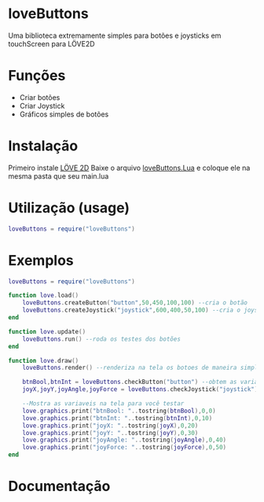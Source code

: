 # loveButtons
Uma biblioteca extremamente simples para botões e joysticks em touchScreen para LÖVE2D

# Funções 
- Criar botões 
- Criar Joystick
- Gráficos simples de botões 

# Instalação
Primeiro instale [LÖVE 2D](https://love2d.org)
Baixe o arquivo [loveButtons.Lua](loveButtons.Lua) e coloque ele na mesma pasta que seu main.lua

# Utilização (usage)
```Lua
loveButtons = require("loveButtons")
```


# Exemplos

```Lua
loveButtons = require("loveButtons")

function love.load()
    loveButtons.createButton("button",50,450,100,100) --cria o botão
    loveButtons.createJoystick("joystick",600,400,50,100) --cria o joystick
end

function love.update()
    loveButtons.run() --roda os testes dos botões
end

function love.draw()
    loveButtons.render() --renderiza na tela os botoes de maneira simples

    btnBool,btnInt = loveButtons.checkButton("button") --obtem as variaveis do botão
    joyX,joyY,joyAngle,joyForce = loveButtons.checkJoystick("joystick") --obtem as variaveis do joystick

    --Mostra as variaveis na tela para você testar
    love.graphics.print("btnBool: "..tostring(btnBool),0,0)
    love.graphics.print("btnInt: "..tostring(btnInt),0,10)
    love.graphics.print("joyX: "..tostring(joyX),0,20)
    love.graphics.print("joyY: "..tostring(joyY),0,30)
    love.graphics.print("joyAngle: "..tostring(joyAngle),0,40)
    love.graphics.print("joyForce: "..tostring(joyForce),0,50)
end
```

# Documentação 

